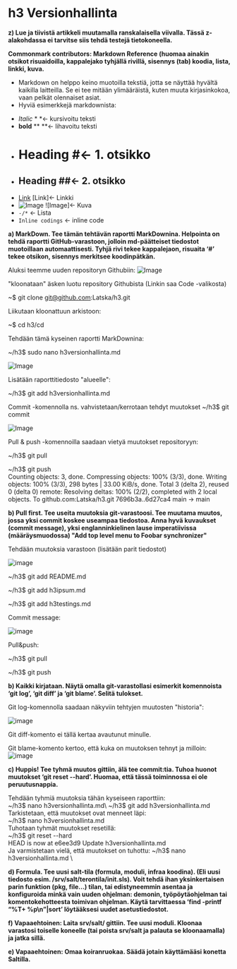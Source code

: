 # h3 Versionhallinta

 **z) Lue ja tiivistä artikkeli muutamalla ranskalaisella viivalla. Tässä z-alakohdassa ei tarvitse siis tehdä testejä tietokoneella.**
 
 **Commonmark contributors: Markdown Reference (huomaa ainakin otsikot risuaidoilla, kappalejako tyhjällä rivillä, sisennys (tab) koodia, lista, linkki, kuva.**
 
 * Markdown on helppo keino muotoilla tekstiä, jotta se näyttää hyvältä kaikilla laitteilla. Se ei tee mitään ylimääräistä, kuten muuta kirjasinkokoa, vaan pelkät olennaiset asiat.
 * Hyviä esimerkkejä markdownista:
 - *Italic* * *<- kursivoitu teksti
 - **bold** ** **<- lihavoitu teksti
 - # Heading #<- 1. otsikko
 - ## Heading ##<- 2. otsikko
 - [Link](http://google.com) [Link]<- Linkki
 - ![Image](https://commonmark.org/help/images/favicon.png) ![Image]<- Kuva
 - `-/*` <- Lista
 - `Inline codings` <- inline code 

 
 


**a) MarkDown. Tee tämän tehtävän raportti MarkDownina. Helpointa on tehdä raportti GitHub-varastoon, jolloin md-päätteiset tiedostot muotoillaan automaattisesti. Tyhjä rivi tekee kappalejaon, risuaita ‘#’ tekee otsikon, sisennys merkitsee koodinpätkän.**

Aluksi teemme uuden repositoryn Githubiin:
![Image](https://i.imgur.com/MOCU1VN.png)

"kloonataan" äsken luotu repository Githubista (Linkin saa Code -valikosta)

~$ git clone git@github.com:Latska/h3.git

Liikutaan kloonattuun arkistoon:

~$ cd h3/cd 

Tehdään tämä kyseinen raportti MarkDownina:

~/h3$ sudo nano h3versionhallinta.md 

![Image](https://i.imgur.com/eLLkIN1.png)

Lisätään raporttitiedosto "alueelle":

~/h3$ git add h3versionhallinta.md 

Commit -komennolla ns. vahvistetaan/kerrotaan tehdyt muutokset
~/h3$ git commit

![Image](https://i.imgur.com/3tsCYpD.png)

Pull & push -komennoilla saadaan vietyä muutokset repositoryyn:

~/h3$ git pull

~/h3$ git push\
Counting objects: 3, done.
Compressing objects: 100% (3/3), done.
Writing objects: 100% (3/3), 298 bytes | 33.00 KiB/s, done.
Total 3 (delta 2), reused 0 (delta 0)
remote: Resolving deltas: 100% (2/2), completed with 2 local objects.
To github.com:Latska/h3.git
   7696b3a..6d27ca4  main -> main



**b) Pull first. Tee useita muutoksia git-varastoosi. Tee muutama muutos, jossa yksi commit koskee useampaa tiedostoa. Anna hyvä kuvaukset (commit message), yksi englanninkielinen lause imperatiivissa (määräysmuodossa) "Add top level menu to Foobar synchronizer"**

Tehdään muutoksia varastoon (lisätään parit tiedostot) 

![image](https://user-images.githubusercontent.com/103587811/164225585-a3e9432f-8be7-4657-bcf5-6ba5d7de3672.png)

~/h3$ git add README.md 

~/h3$ git add h3ipsum.md 

~/h3$ git add h3testings.md 


Commit message:

![image](https://user-images.githubusercontent.com/103587811/164225842-b8470efb-a07f-4034-aa60-642e0c2bf025.png)

Pull&push:

~/h3$ git pull

~/h3$ git push


**b) Kaikki kirjataan. Näytä omalla git-varastollasi esimerkit komennoista ‘git log’, ‘git diff’ ja ‘git blame’. Selitä tulokset.**

Git log-komennolla saadaan näkyviin tehtyjen muutosten "historia":

![image](https://user-images.githubusercontent.com/103587811/164227184-2af853b2-e72e-4c1a-8b00-670212ecfad2.png)

Git diff-komento ei tällä kertaa avautunut minulle.

Git blame-komento kertoo, että kuka on muutoksen tehnyt ja milloin:
![image](https://user-images.githubusercontent.com/103587811/164229473-0f322641-dac9-48cc-b68d-5968a5fa09fc.png)





**c) Huppis! Tee tyhmä muutos gittiin, älä tee commit:tia. Tuhoa huonot muutokset ‘git reset --hard’. Huomaa, että tässä toiminnossa ei ole peruutusnappia.**

Tehdään tyhmiä muutoksia tähän kyseiseen raporttiin:\
~/h3$ nano h3versionhallinta.md\ 
~/h3$ git add h3versionhallinta.md\
Tarkistetaan, että muutokset ovat menneet läpi:\
~/h3$ nano h3versionhallinta.md\
Tuhotaan tyhmät muutokset resetillä:\
~/h3$ git reset --hard\
HEAD is now at e6ee3d9 Update h3versionhallinta.md\
Ja varmistetaan vielä, että muutokset on tuhottu:
~/h3$ nano h3versionhallinta.md \


**d) Formula. Tee uusi salt-tila (formula, moduli, infraa koodina). (Eli uusi tiedosto esim. /srv/salt/terontila/init.sls). Voit tehdä ihan yksinkertaisen parin funktion (pkg, file...) tilan, tai edistyneemmin asentaa ja konfiguroida minkä vain uuden ohjelman: demonin, työpöytäohjelman tai komentokehotteesta toimivan ohjelman. Käytä tarvittaessa ‘find -printf “%T+ %p\n”|sort’ löytääksesi uudet asetustiedostot.**

**f) Vapaaehtoinen: Laita srv/salt/ gittiin. Tee uusi moduli. Kloonaa varastosi toiselle koneelle (tai poista srv/salt ja palauta se kloonaamalla) ja jatka sillä.**

**e) Vapaaehtoinen: Omaa koiranruokaa. Säädä jotain käyttämääsi konetta Saltilla.**

